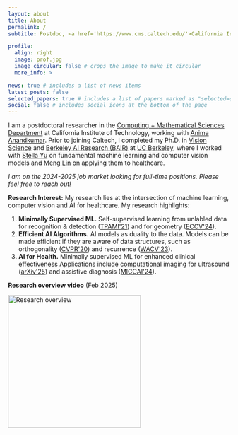 ```yaml
---
layout: about
title: About
permalink: /
subtitle: Postdoc, <a href='https://www.cms.caltech.edu/'>California Institute of Technology</a> | peterw at caltech dot edu

profile:
  align: right
  image: prof.jpg
  image_circular: false # crops the image to make it circular
  more_info: >

news: true # includes a list of news items
latest_posts: false
selected_papers: true # includes a list of papers marked as "selected={true}"
social: false # includes social icons at the bottom of the page
---
```



I am a postdoctoral researcher in the [Computing + Mathematical Sciences Department](https://cms.caltech.edu/) at California Institute of Technology, working with [Anima Anandkumar](http://tensorlab.cms.caltech.edu/users/anima/). Prior to joining Caltech, I completed my Ph.D. in [Vision Science](https://vision.berkeley.edu/) and [Berkeley AI Research (BAIR)](https://bair.berkeley.edu/) at [UC Berkeley](https://www.berkeley.edu/), where I worked with [Stella Yu](https://web.eecs.umich.edu/~stellayu/) on fundamental machine learning and computer vision models and [Meng Lin](https://optometry.berkeley.edu/people/meng-lin/) on applying them to healthcare.

*I am on the 2024-2025 job market looking for full-time positions. Please feel free to reach out!*


**Research Interest:** My research lies at the intersection of machine learning, computer vision and AI for healthcare. My research highlights:
1. **Minimally Supervised ML.** Self-supervised learning from unlabled data for recognition & detection ([TPAMI'21](https://pwang.pw/spn.html)) and for geometry ([ECCV'24](https://pwang.pw/trajSSL)).
2. **Efficient AI Algorithms.** AI models as duality to the data. Models can be made efficient if they are aware of data structures, such as orthogonality ([CVPR'20](https://pwang.pw/ocnn.html)) and recurrence ([WACV'23](https://pwang.pw/rpg.html)).
3. **AI for Health.** Minimally supervised ML for enhanced clinical effectiveness Applications include computational imaging for ultrasound ([arXiv'25](https://arxiv.org/abs/2501.01157)) and assistive diagnosis ([MICCAI'24](https://danielchyeh.github.io/MDPipe/)).

**Research overview video** (Feb 2025)

<a href="https://youtu.be/BXrKLnlhbqo" title="Research overview">
  <img src="https://i9.ytimg.com/vi/BXrKLnlhbqo/sddefault.jpg?v=67afbf0a&sqp=CPijv70G&rs=AOn4CLBm9UdvMOO8NhMwAe_VCJnfD8fthQ" alt="Research overview" width="auto" height="300">
</a>